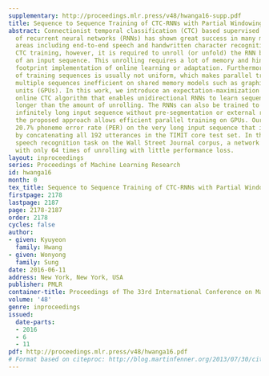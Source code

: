 ```yaml
---
supplementary: http://proceedings.mlr.press/v48/hwanga16-supp.pdf
title: Sequence to Sequence Training of CTC-RNNs with Partial Windowing
abstract: Connectionist temporal classification (CTC) based supervised sequence training
  of recurrent neural networks (RNNs) has shown great success in many machine learning
  areas including end-to-end speech and handwritten character recognition. For the
  CTC training, however, it is required to unroll (or unfold) the RNN by the length
  of an input sequence. This unrolling requires a lot of memory and hinders a small
  footprint implementation of online learning or adaptation. Furthermore, the length
  of training sequences is usually not uniform, which makes parallel training with
  multiple sequences inefficient on shared memory models such as graphics processing
  units (GPUs). In this work, we introduce an expectation-maximization (EM) based
  online CTC algorithm that enables unidirectional RNNs to learn sequences that are
  longer than the amount of unrolling. The RNNs can also be trained to process an
  infinitely long input sequence without pre-segmentation or external reset. Moreover,
  the proposed approach allows efficient parallel training on GPUs. Our approach achieves
  20.7% phoneme error rate (PER) on the very long input sequence that is generated
  by concatenating all 192 utterances in the TIMIT core test set. In the end-to-end
  speech recognition task on the Wall Street Journal corpus, a network can be trained
  with only 64 times of unrolling with little performance loss.
layout: inproceedings
series: Proceedings of Machine Learning Research
id: hwanga16
month: 0
tex_title: Sequence to Sequence Training of CTC-RNNs with Partial Windowing
firstpage: 2178
lastpage: 2187
page: 2178-2187
order: 2178
cycles: false
author:
- given: Kyuyeon
  family: Hwang
- given: Wonyong
  family: Sung
date: 2016-06-11
address: New York, New York, USA
publisher: PMLR
container-title: Proceedings of The 33rd International Conference on Machine Learning
volume: '48'
genre: inproceedings
issued:
  date-parts:
  - 2016
  - 6
  - 11
pdf: http://proceedings.mlr.press/v48/hwanga16.pdf
# Format based on citeproc: http://blog.martinfenner.org/2013/07/30/citeproc-yaml-for-bibliographies/
---
```

